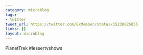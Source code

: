 ```yaml
---
category: microblog
tags:
- twitter
tweet_url: https://twitter.com/ExMember/status/15230825055
links: []
layout: microblog
---
```

PlanetTrek #lessertvshows

